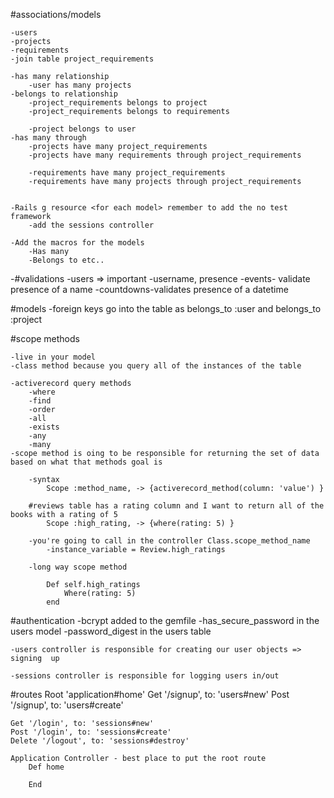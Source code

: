 #associations/models

	-users
	-projects
	-requirements
	-join table project_requirements
	
	-has many relationship
		-user has many projects
	-belongs to relationship 
		-project_requirements belongs to project
		-project_requirements belongs to requirements
		
		-project belongs to user
	-has many through 
		-projects have many project_requirements
		-projects have many requirements through project_requirements
		
		-requirements have many project_requirements
		-requirements have many projects through project_requirements
		
		
	-Rails g resource <for each model> remember to add the no test framework
		-add the sessions controller 
		
	-Add the macros for the models 
		-Has many
		-Belongs to etc..
		
-#validations
	-users => important
		-username, presence
	 -events- validate presence of a name 
	-countdowns-validates presence of a datetime
	
#models
	-foreign keys go into the table as belongs_to :user and belongs_to :project
	
#scope methods

	-live in your model 
	-class method because you query all of the instances of the table 
	
	-activerecord query methods
		-where
		-find
		-order
		-all
		-exists
		-any
		-many
	-scope method is oing to be responsible for returning the set of data based on what that methods goal is 
	
		-syntax
			Scope :method_name, -> {activerecord_method(column: 'value') }
	
		#reviews table has a rating column and I want to return all of the books with a rating of 5 
			Scope :high_rating, -> {where(rating: 5) }
			
		-you're going to call in the controller Class.scope_method_name
			-instance_variable = Review.high_ratings
			
		-long way scope method 
		
			Def self.high_ratings
				Where(rating: 5)
			end
#authentication
	-bcrypt added to the gemfile
	-has_secure_password in the users model 
	-password_digest in the users table

	-users controller is responsible for creating our user objects => signing  up
	
	-sessions controller is responsible for logging users in/out 
	
#routes 
	Root 'application#home'
	Get '/signup', to: 'users#new'
	Post '/signup', to: 'users#create'
	
	Get '/login', to: 'sessions#new'
	Post '/login', to: 'sessions#create'
	Delete '/logout', to: 'sessions#destroy'
	
	Application Controller - best place to put the root route
		Def home
		
		End 
